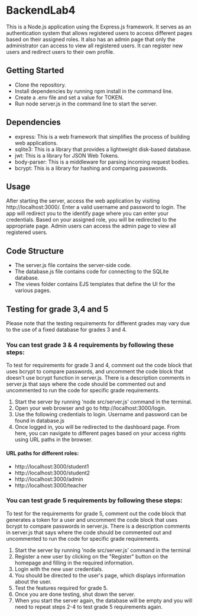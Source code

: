 # BackendLab4

This is a Node.js application using the Express.js framework. It serves as an authentication system that allows registered users to access different pages based on their assigned roles. It also has an admin page that only the administrator can access to view all registered users.
It can register new users and redirect users to their own profile.

## Getting Started

- Clone the repository.
- Install dependencies by running npm install in the command line.
- Create a .env file and set a value for TOKEN.
- Run node server.js in the command line to start the server.

## Dependencies

- express: This is a web framework that simplifies the process of building web applications.
- sqlite3: This is a library that provides a lightweight disk-based database.
- jwt: This is a library for JSON Web Tokens.
- body-parser: This is a middleware for parsing incoming request bodies.
- bcrypt: This is a library for hashing and comparing passwords.

## Usage

After starting the server, access the web application by visiting http://localhost:3000/.
Enter a valid username and password to login.
The app will redirect you to the identify page where you can enter your credentials.
Based on your assigned role, you will be redirected to the appropriate page.
Admin users can access the admin page to view all registered users.

## Code Structure

- The server.js file contains the server-side code.
- The database.js file contains code for connecting to the SQLite database.
- The views folder contains EJS templates that define the UI for the various pages.

## Testing for grade 3,4 and 5

Please note that the testing requirements for different grades may vary due to the use of a fixed database for grades 3 and 4.

### You can test grade 3 & 4 requirements by following these steps:

To test for requirements for grade 3 and 4, comment out the code block that uses bcrypt to compare passwords, and uncomment the code block that doesn't use bcrypt function in server.js. There is a description comments in server.js that says where the code should be commented out and uncommented to run the code for specific grade requirements.

1. Start the server by running 'node src/server.js' command in the terminal.
2. Open your web browser and go to http://localhost:3000/login.
3. Use the following credentials to login. Username and password can be found in database.js
4. Once logged in, you will be redirected to the dashboard page. From here, you can navigate to different pages based on your access rights using URL paths in the browser.

#### URL paths for different roles:

- http://localhost:3000/student1
- http://localhost:3000/student2
- http://localhost:3000/admin
- http://localhost:3000/teacher

### You can test grade 5 requirements by following these steps:

To test for the requirements for grade 5, comment out the code block that generates a token for a user and uncomment the code block that uses bcrypt to compare passwords in server.js. There is a description comments in server.js that says where the code should be commented out and uncommented to run the code for specific grade requirements.

1. Start the server by running 'node src/server.js' command in the terminal
2. Register a new user by clicking on the "Register" button on the homepage and filling in the required information.
3. Login with the new user credentials.
4. You should be directed to the user's page, which displays information about the user.
5. Test the features required for grade 5.
6. Once you are done testing, shut down the server.
7. When you start the server again, the database will be empty and you will need to repeat steps 2-4 to test grade 5 requirements again.

